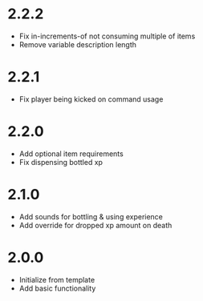 # 2.2.2

* Fix in-increments-of not consuming multiple of items
* Remove variable description length

# 2.2.1

* Fix player being kicked on command usage

# 2.2.0

* Add optional item requirements
* Fix dispensing bottled xp

# 2.1.0

* Add sounds for bottling & using experience
* Add override for dropped xp amount on death

# 2.0.0

* Initialize from template
* Add basic functionality
